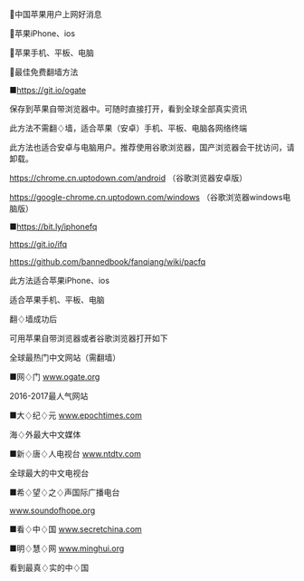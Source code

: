 🌺中国苹果用户上网好消息

🌺苹果iPhone、ios

🌺苹果手机、平板、电脑

🌺最佳免费翻墙方法

■https://git.io/ogate

保存到苹果自带浏览器中。可随时直接打开，看到全球全部真实资讯

此方法不需翻♢墙，适合苹果（安卓）手机、平板、电脑各网络终端

此方法也适合安卓与电脑用户。推荐使用谷歌浏览器，国产浏览器会干扰访问，请卸载。

https://chrome.cn.uptodown.com/android （谷歌浏览器安卓版）

https://google-chrome.cn.uptodown.com/windows （谷歌浏览器windows电脑版）

■https://bit.ly/iphonefq 

https://git.io/ifq

https://github.com/bannedbook/fanqiang/wiki/pacfq

此方法适合苹果iPhone、ios

适合苹果手机、平板、电脑

翻♢墙成功后

可用苹果自带浏览器或者谷歌浏览器打开如下

全球最热门中文网站（需翻墙）

■网♢门
www.ogate.org

2016-2017最人气网站

■大♢纪♢元
www.epochtimes.com

海♢外最大中文媒体

■新♢唐♢人电视台
www.ntdtv.com

全球最大的中文电视台

■希♢望♢之♢声国际广播电台

www.soundofhope.org

■看♢中♢国
www.secretchina.com

■明♢慧♢网
www.minghui.org

看到最真♢实的中♢国
